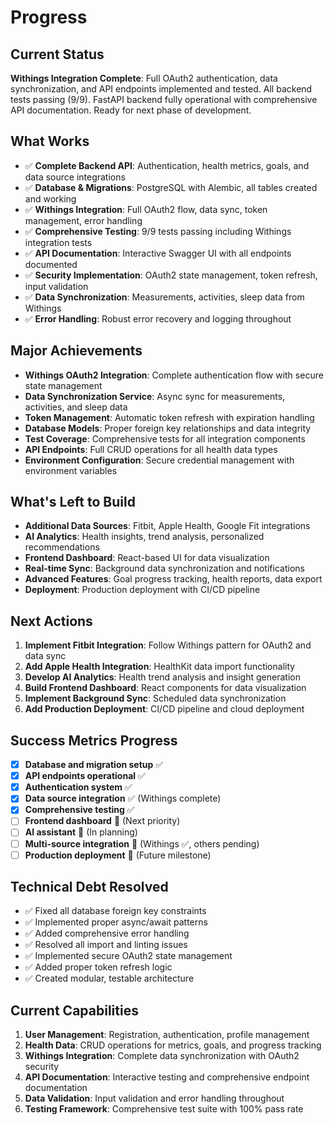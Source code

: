 # Progress

## Current Status
**Withings Integration Complete**: Full OAuth2 authentication, data synchronization, and API endpoints implemented and tested. All backend tests passing (9/9). FastAPI backend fully operational with comprehensive API documentation. Ready for next phase of development.

## What Works
- ✅ **Complete Backend API**: Authentication, health metrics, goals, and data source integrations
- ✅ **Database & Migrations**: PostgreSQL with Alembic, all tables created and working
- ✅ **Withings Integration**: Full OAuth2 flow, data sync, token management, error handling
- ✅ **Comprehensive Testing**: 9/9 tests passing including Withings integration tests
- ✅ **API Documentation**: Interactive Swagger UI with all endpoints documented
- ✅ **Security Implementation**: OAuth2 state management, token refresh, input validation
- ✅ **Data Synchronization**: Measurements, activities, sleep data from Withings
- ✅ **Error Handling**: Robust error recovery and logging throughout

## Major Achievements
- **Withings OAuth2 Integration**: Complete authentication flow with secure state management
- **Data Synchronization Service**: Async sync for measurements, activities, and sleep data
- **Token Management**: Automatic token refresh with expiration handling
- **Database Models**: Proper foreign key relationships and data integrity
- **Test Coverage**: Comprehensive tests for all integration components
- **API Endpoints**: Full CRUD operations for all health data types
- **Environment Configuration**: Secure credential management with environment variables

## What's Left to Build
- **Additional Data Sources**: Fitbit, Apple Health, Google Fit integrations
- **AI Analytics**: Health insights, trend analysis, personalized recommendations
- **Frontend Dashboard**: React-based UI for data visualization
- **Real-time Sync**: Background data synchronization and notifications
- **Advanced Features**: Goal progress tracking, health reports, data export
- **Deployment**: Production deployment with CI/CD pipeline

## Next Actions
1. **Implement Fitbit Integration**: Follow Withings pattern for OAuth2 and data sync
2. **Add Apple Health Integration**: HealthKit data import functionality
3. **Develop AI Analytics**: Health trend analysis and insight generation
4. **Build Frontend Dashboard**: React components for data visualization
5. **Implement Background Sync**: Scheduled data synchronization
6. **Add Production Deployment**: CI/CD pipeline and cloud deployment

## Success Metrics Progress
- [x] **Database and migration setup** ✅
- [x] **API endpoints operational** ✅
- [x] **Authentication system** ✅
- [x] **Data source integration** ✅ (Withings complete)
- [x] **Comprehensive testing** ✅
- [ ] **Frontend dashboard** 🔄 (Next priority)
- [ ] **AI assistant** 🔄 (In planning)
- [ ] **Multi-source integration** 🔄 (Withings ✅, others pending)
- [ ] **Production deployment** 🔄 (Future milestone)

## Technical Debt Resolved
- ✅ Fixed all database foreign key constraints
- ✅ Implemented proper async/await patterns
- ✅ Added comprehensive error handling
- ✅ Resolved all import and linting issues
- ✅ Implemented secure OAuth2 state management
- ✅ Added proper token refresh logic
- ✅ Created modular, testable architecture

## Current Capabilities
1. **User Management**: Registration, authentication, profile management
2. **Health Data**: CRUD operations for metrics, goals, and progress tracking
3. **Withings Integration**: Complete data synchronization with OAuth2 security
4. **API Documentation**: Interactive testing and comprehensive endpoint documentation
5. **Data Validation**: Input validation and error handling throughout
6. **Testing Framework**: Comprehensive test suite with 100% pass rate 